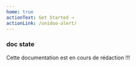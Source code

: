 ```yaml
---
home: true
actionText: Get Started →
actionLink: /unidoo-alert/
---
```



### doc state <Badge text="beta" type="warning"/>

Cette documentation est en cours de rédaction !!!


